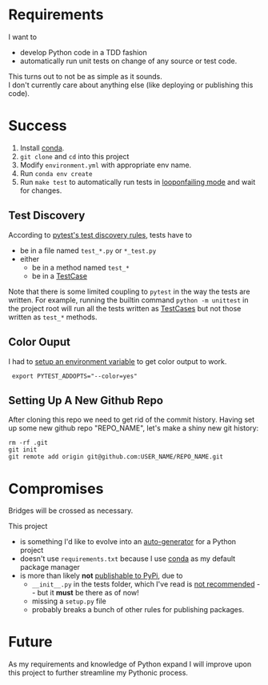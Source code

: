 # Requirements

I want to
* develop Python code in a TDD fashion
* automatically run unit tests on change of any source or test code.

This turns out to not be as simple as it sounds.  
I don't currently care about anything else (like deploying or publishing this code).

# Success
1. Install [conda](https://conda.io/docs/user-guide/install/index.html).
1. `git clone` and `cd` into this project
1. Modify `environment.yml` with appropriate env name. 
1. Run `conda env create`
1. Run `make test` to automatically run tests in [looponfailing mode](https://docs.pytest.org/en/3.0.0/xdist.html#running-tests-in-looponfailing-mode) and wait for changes.

## Test Discovery

According to [pytest's test discovery rules](https://docs.pytest.org/en/latest/goodpractices.html#conventions-for-python-test-discovery), tests have to
* be in a file named `test_*.py` or `*_test.py`
* either
  * be in a method named `test_*`
  * be in a [TestCase](https://docs.python.org/3/library/unittest.html#unittest.TestCase)

Note that there is some limited coupling to `pytest` in the way the tests are written. For example, running the builtin command `python -m unittest` in the project root will run all the tests written as [TestCases](https://docs.python.org/3/library/unittest.html#unittest.TestCase) but not those written as `test_*` methods.

## Color Ouput
I had to [setup an environment variable](https://stackoverflow.com/a/24450942/3833166) to get color output to work.

     export PYTEST_ADDOPTS="--color=yes"

## Setting Up A New Github Repo

After cloning this repo we need to get rid of the commit history. Having set up some new github repo "REPO_NAME", let's make a shiny new git history:

    rm -rf .git
    git init
    git remote add origin git@github.com:USER_NAME/REPO_NAME.git

# Compromises

Bridges will be crossed as necessary.

This project
* is something I'd like to evolve into an [auto-generator](http://yeoman.io/authoring/) for a Python project
* doesn't use `requirements.txt` because I use [conda](https://conda.io/docs/user-guide/tasks/manage-environments.html) as my default package manager
* is more than likely **not** [publishable to PyPi](https://packaging.python.org/tutorials/distributing-packages/#setup-py), due to
  * `__init__.py` in the tests folder, which I've read is [not recommended](https://stackoverflow.com/questions/29153922/pytest-and-why-avoid-init-file) -- but it **must** be there as of now!
  * missing a `setup.py` file
  * probably breaks a bunch of other rules for publishing packages.

# Future

As my requirements and knowledge of Python expand I will improve upon this project to further streamline my Pythonic process.
